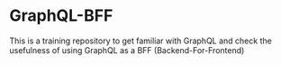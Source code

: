 # GraphQL-BFF
This is a training repository to get familiar with GraphQL and check the usefulness of using GraphQL as a BFF (Backend-For-Frontend)
